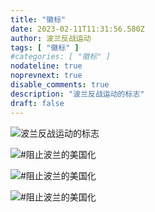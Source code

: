 ```yaml
---
title: "徽标"
date: 2023-02-11T11:31:56.580Z
author: 波兰反战运动
tags: [ "徽标" ]
#categories: [ "徽标" ]
nodateline: true
noprevnext: true
disable_comments: true
description: "波兰反战运动的标志"
draft: false
---
```


![波兰反战运动的标志](/PRA.jpeg)

![#阻止波兰的美国化](/SAP-1.jpeg)

![#阻止波兰的美国化](/SAP2.jpeg)

![#阻止波兰的美国化](/SAP3.jpeg)
